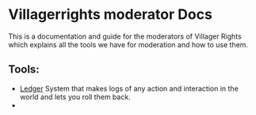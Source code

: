 # Villagerrights moderator Docs

This is a documentation and guide for the moderators of Villager Rights which explains all the tools we have for moderation and how to use them.

## Tools:

- [Ledger](/ledger.md)    System that makes logs of any action and interaction in the world and lets you roll them back.
- 
